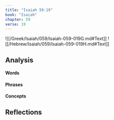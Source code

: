 ```yaml
---
title: "Isaiah 59:19"
book: "Isaiah"
chapter: 59
verse: 19
---
```

![[/Greek/Isaiah/059/Isaiah-059-019G.md#Text]]
![[/Hebrew/Isaiah/059/Isaiah-059-019H.md#Text]]

## Analysis

#### Words

#### Phrases

#### Concepts

## Reflections
